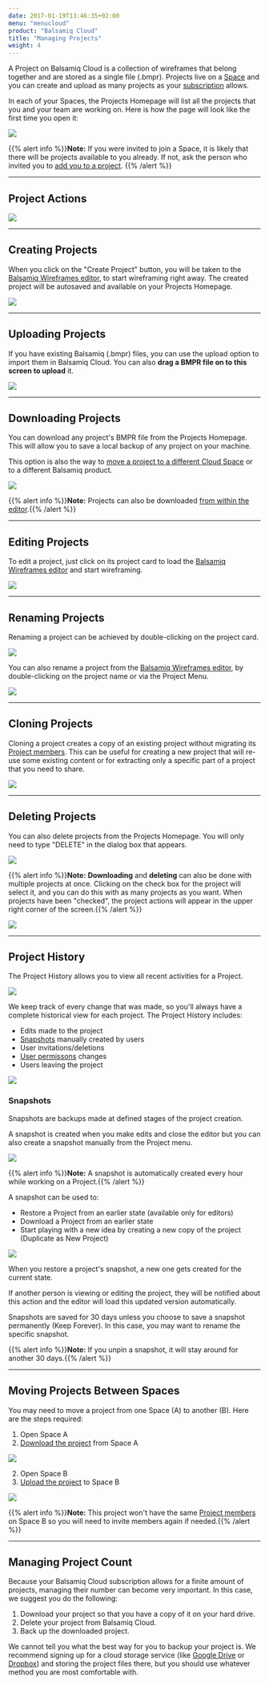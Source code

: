 ```yaml
---
date: 2017-01-19T13:46:35+02:00
menu: "menucloud"
product: "Balsamiq Cloud"
title: "Managing Projects"
weight: 4
---
```


A Project on Balsamiq Cloud is a collection of wireframes that belong together and are stored as a single file (.bmpr). Projects live on a [Space](../spaces) and you can create and upload as many projects as your [subscription](//support.balsamiq.com/sales/cloud/) allows.

In each of your Spaces, the Projects Homepage will list all the projects that you and your team are working on. Here is how the page will look like the first time you open it:

![](//media.balsamiq.com/img/support/docs/cloud/projects-homepage.png)

{{% alert info %}}**Note:** If you were invited to join a Space, it is likely that there will be projects available to you already. If not, ask the person who invited you to [add you to a project](../people/#managing-user-permissions-on-projects). {{% /alert %}}

* * *

## Project Actions

![](//media.balsamiq.com/img/support/docs/cloud/project-actions.png)

* * *

## Creating Projects

When you click on the "Create Project" button, you will be taken to the [Balsamiq Wireframes editor](../overview/), to start wireframing right away. The created project will be autosaved and available on your Projects Homepage.

![](//media.balsamiq.com/img/support/docs/cloud/project-create.png)

* * *

## Uploading Projects

If you have existing Balsamiq (.bmpr) files, you can use the upload option to import them in Balsamiq Cloud. You can also **drag a BMPR file on to this screen to upload** it.

![](//media.balsamiq.com/img/support/docs/cloud/project-upload.png)

* * *

## Downloading Projects

You can download any project's BMPR file from the Projects Homepage. This will allow you to save a local backup of any project on your machine.

This option is also the way to [move a project to a different Cloud Space](#moving-projects-between-spaces) or to a different Balsamiq product.

![](//media.balsamiq.com/img/support/docs/cloud/project-download.png)

{{% alert info %}}**Note:** Projects can also be downloaded [from within the editor](../exporting/#exporting-to-other-versions-of-balsamiq).{{% /alert %}}

* * *

## Editing Projects

To edit a project, just click on its project card to load the [Balsamiq Wireframes editor](../overview/) and start wireframing.

![](//media.balsamiq.com/img/support/docs/cloud/project-edit.png)

* * *

## Renaming Projects

Renaming a project can be achieved by double-clicking on the project card.

![](//media.balsamiq.com/img/support/docs/cloud/project-rename.png)

You can also rename a project from the [Balsamiq Wireframes editor](../overview/), by double-clicking on the project name or via the Project Menu.

![](//media.balsamiq.com/img/support/docs/cloud/project-rename2.png)

* * *

## Cloning Projects

Cloning a project creates a copy of an existing project without migrating its [Project members](../people/#project-members). This can be useful for creating a new project that will re-use some existing content or for extracting only a specific part of a project that you need to share.

![](//media.balsamiq.com/img/support/docs/cloud/project-clone.png)

* * *

## Deleting Projects

You can also delete projects from the Projects Homepage. You will only need to type "DELETE" in the dialog box that appears.

![](//media.balsamiq.com/img/support/docs/cloud/project-delete.png)

{{% alert info %}}**Note:** **Downloading** and **deleting** can also be done with multiple projects at once. Clicking on the check box for the project will select it, and you can do this with as many projects as you want. When projects have been "checked", the project actions will appear in the upper right corner of the screen.{{% /alert %}}

![](//media.balsamiq.com/img/support/docs/cloud/multiple-selection.png)

* * *

## Project History

The Project History allows you to view all recent activities for a Project.

![](//media.balsamiq.com/img/support/docs/cloud/project-history.png)

We keep track of every change that was made, so you'll always have a complete historical view for each project. The Project History includes:

- Edits made to the project
- [Snapshots](#snapshots) manually created by users
- User invitations/deletions
- [User permissons](../people/#managing-user-permissions-on-projects) changes
- Users leaving the project

![](//media.balsamiq.com/img/support/docs/cloud/project-history2.png)

### Snapshots

Snapshots are backups made at defined stages of the project creation.

A snapshot is created when you make edits and close the editor but you can also create a snapshot manually from the Project menu.

![](//media.balsamiq.com/img/support/docs/cloud/project-snapshot.png)

{{% alert info %}}**Note:** A snapshot is automatically created every hour while working on a Project.{{% /alert %}}

A snapshot can be used to:

- Restore a Project from an earlier state (available only for editors)
- Download a Project from an earlier state
- Start playing with a new idea by creating a new copy of the project (Duplicate as New Project)

![](//media.balsamiq.com/img/support/docs/cloud/project-snapshot2.png)

When you restore a project's snapshot, a new one gets created for the current state.

If another person is viewing or editing the project, they will be notified about this action and the editor will load this updated version automatically.

Snapshots are saved for 30 days unless you choose to save a snapshot permanently (Keep Forever). In this case, you may want to rename the specific snapshot.

{{% alert info %}}**Note:** If you unpin a snapshot, it will stay around for another 30 days.{{% /alert %}}

* * *

## Moving Projects Between Spaces

You may need to move a project from one Space (A) to another (B). Here are the steps required:

1. Open Space A
2. [Download the project](#downloading-projects) from Space A

![](//media.balsamiq.com/img/support/docs/cloud/project-download.png)

2. Open Space B
3. [Upload the project](#uploading-projects) to Space B

![](//media.balsamiq.com/img/support/docs/cloud/project-upload.png)

{{% alert info %}}**Note:** This project won't have the same [Project members](../people/#project-members) on Space B so you will need to invite members again if needed.{{% /alert %}}

* * *

## Managing Project Count

Because your Balsamiq Cloud subscription allows for a finite amount of projects, managing their number can become very important. In this case, we suggest you do the following:

1. Download your project so that you have a copy of it on your hard drive.
2. Delete your project from Balsamiq Cloud.
3. Back up the downloaded project.

We cannot tell you what the best way for you to backup your project is. We recommend signing up for a cloud storage service (like [Google Drive](https://drive.google.com) or [Dropbox](https://www.dropbox.com)) and storing the project files there, but you should use whatever method you are most comfortable with.
